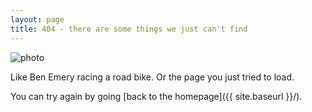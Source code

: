 ```yaml
---
layout: page
title: 404 - there are some things we just can't find
---
```

![photo](https://pbs.twimg.com/media/CCz8MHYVIAEYtFH.jpg)

Like Ben Emery racing a road bike. Or the page you just tried to load.

You can try again by going [back to the homepage]({{ site.baseurl }}/).


